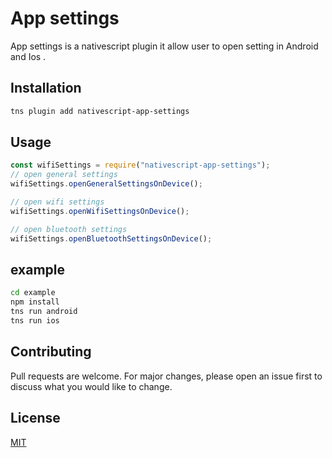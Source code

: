 # App settings

App settings is a nativescript plugin it allow user to open setting in Android and Ios .

## Installation

```bash
tns plugin add nativescript-app-settings
```

## Usage

```javascript
const wifiSettings = require("nativescript-app-settings");
// open general settings
wifiSettings.openGeneralSettingsOnDevice();

// open wifi settings
wifiSettings.openWifiSettingsOnDevice();

// open bluetooth settings
wifiSettings.openBluetoothSettingsOnDevice();
```

## example

```bash
cd example
npm install
tns run android
tns run ios
```

## Contributing

Pull requests are welcome. For major changes, please open an issue first to discuss what you would like to change.

## License

[MIT](https://choosealicense.com/licenses/mit/)
